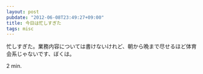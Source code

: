 ```yaml
---
layout: post
pubdate: "2012-06-08T23:49:27+09:00"
title: 今日は忙しすぎた
tags: misc
---
```

忙しすぎた。業務内容については書けないけれど、朝から晩まで尽せるほど体育会系じゃないです、ぼくは。

2 min.
